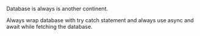 Database is always is another continent.

Always wrap database with try catch statement and always use async and await while fetching the database.